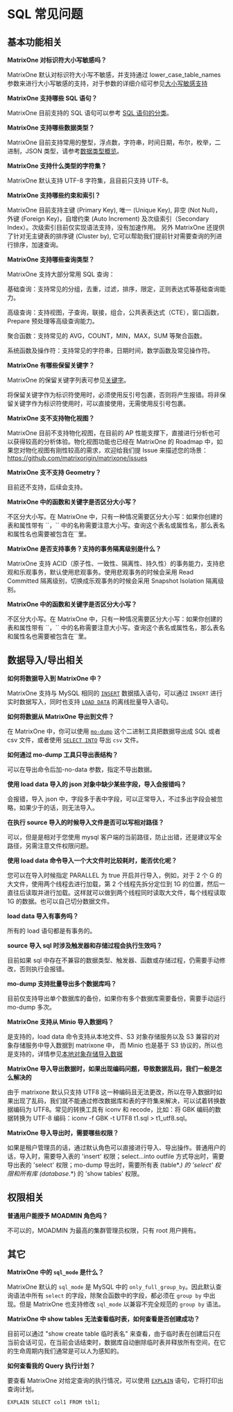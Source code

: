 # SQL 常见问题

## 基本功能相关

**MatrixOne 对标识符大小写敏感吗？**

MatrixOne 默认对标识符大小写不敏感，并支持通过 lower_case_table_names 参数来进行大小写敏感的支持，对于参数的详细介绍可参见[大小写敏感支持](../Reference/Variable/system-variables/lower_case_tables_name.md)

 **MatrixOne 支持哪些 SQL 语句？**

MatrixOne 目前支持的 SQL 语句可以参考 [SQL 语句的分类](../Reference/SQL-Reference/SQL-Type.md)。

**MatrixOne 支持哪些数据类型？**

MatrixOne 目前支持常用的整型，浮点数，字符串，时间日期，布尔，枚举，二进制，JSON 类型，请参考[数据类型概览](../Reference/Data-Types/data-types.md)。

**MatrixOne 支持什么类型的字符集？**

MatrixOne 默认支持 UTF-8 字符集，且目前只支持 UTF-8。

**MatrixOne 支持哪些约束和索引？**

MatrixOne 目前支持主键 (Primary Key), 唯一 (Unique Key), 非空 (Not Null)，外键 (Foreign Key)，自增约束 (Auto Increment) 及次级索引（Secondary Index）。次级索引目前仅实现语法支持，没有加速作用。
另外 MatrixOne 还提供了针对无主键表的排序键 (Cluster by), 它可以帮助我们提前针对需要查询的列进行排序，加速查询。

 **MatrixOne 支持哪些查询类型？**

MatrixOne 支持大部分常用 SQL 查询：

基础查询：支持常见的分组，去重，过滤，排序，限定，正则表达式等基础查询能力。

高级查询：支持视图，子查询，联接，组合，公共表表达式（CTE），窗口函数，Prepare 预处理等高级查询能力。

聚合函数：支持常见的 AVG，COUNT，MIN，MAX，SUM 等聚合函数。

系统函数及操作符：支持常见的字符串，日期时间，数学函数及常见操作符。

**MatrixOne 有哪些保留关键字？**

MatrixOne 的保留关键字列表可参见[关键字](../Reference/Language-Structure/keywords.md)。

将保留关键字作为标识符使用时，必须使用反引号包裹，否则将产生报错。将非保留关键字作为标识符使用时，可以直接使用，无需使用反引号包裹。

**MatrixOne 支不支持物化视图？**

MatrixOne 目前不支持物化视图，在目前的 AP 性能支撑下，直接进行分析也可以获得较高的分析体验。物化视图功能也已经在 MatrixOne 的 Roadmap 中，如果您对物化视图有刚性较高的需求，欢迎给我们提 Issue 来描述您的场景：<https://github.com/matrixorigin/matrixone/issues>

 **MatrixOne 支不支持 Geometry？**

目前还不支持，后续会支持。

**MatrixOne 中的函数和关键字是否区分大小写？**

不区分大小写。在 MatrixOne 中，只有一种情况需要区分大小写：如果你创建的表和属性带有 \`\`，\`\` 中的名称需要注意大小写。查询这个表名或属性名，那么表名和属性名也需要被包含在\`\`里。

**MatrixOne 是否支持事务？支持的事务隔离级别是什么？**

MatrixOne 支持 ACID（原子性、一致性、隔离性、持久性）的事务能力，支持悲观和乐观事务，默认使用悲观事务。使用悲观事务的时候会采用 Read Committed 隔离级别，切换成乐观事务的时候会采用 Snapshot Isolation 隔离级别。

**MatrixOne 中的函数和关键字是否区分大小写？**

不区分大小写。在 MatrixOne 中，只有一种情况需要区分大小写：如果你创建的表和属性带有 \`\`，\`\` 中的名称需要注意大小写。查询这个表名或属性名，那么表名和属性名也需要被包含在\`\`里。

## 数据导入/导出相关

**如何将数据导入到 MatrixOne 中？**

MatrixOne 支持与 MySQL 相同的 [`INSERT`](../Develop/import-data/insert-data.md) 数据插入语句，可以通过 `INSERT` 进行实时数据写入，同时也支持 [`LOAD DATA`](../Develop/import-data/bulk-load/bulk-load-overview.md) 的离线批量导入语句。

**如何将数据从 MatrixOne 导出到文件？**

在 MatrixOne 中，你可以使用 [`mo-dump`](../Develop/export-data/modump.md) 这个二进制工具把数据导出成 SQL 或者 csv 文件，或者使用 [`SELECT INTO`](../Develop/export-data/select-into-outfile.md) 导出 `csv` 文件。

 **如何通过 mo-dump 工具只导出表结构？**

可以在导出命令后加-no-data 参数，指定不导出数据。

**使用 load data 导入的 json 对象中缺少某些字段，导入会报错吗？**

会报错，导入 json 中，字段多于表中字段，可以正常导入，不过多出字段会被忽略，如果少于的话，则无法导入。

**在执行 source 导入的时候导入文件是否可以写相对路径？**

可以，但是是相对于您使用 mysql 客户端的当前路径，防止出错，还是建议写全路径，另需注意文件权限问题。

**使用 load data 命令导入一个大文件时比较耗时，能否优化呢？**

您可以在导入时候指定 PARALLEL 为 true 开启并行导入，例如，对于 2 个 G 的大文件，使用两个线程去进行加载，第 2 个线程先拆分定位到 1G 的位置，然后一直往后读取并进行加载。这样就可以做到两个线程同时读取大文件，每个线程读取 1G 的数据。也可以自己切分数据文件。

 **load data 导入有事务吗？**

所有的 load 语句都是有事务的。

**source 导入 sql 时涉及触发器和存储过程会执行生效吗？**

目前如果 sql 中存在不兼容的数据类型、触发器、函数或存储过程，仍需要手动修改，否则执行会报错。

**mo-dump 支持批量导出多个数据库吗？**

目前仅支持导出单个数据库的备份，如果你有多个数据库需要备份，需要手动运行 mo-dump 多次。

**MatrixOne 支持从 Minio 导入数据吗？**

是支持的，load data 命令支持从本地文件、S3 对象存储服务以及 S3 兼容的对象存储服务中导入数据到 matrixone 中，
而 Minio 也是基于 S3 协议的，所以也是支持的，详情参见[本地对象存储导入数据](https://docs.matrixorigin.cn/1.1.1/MatrixOne/Deploy/import-data-from-minio-to-mo/)

**MatrixOne 导入导出数据时，如果出现编码问题，导致数据乱码，我们一般是怎么解决的**

由于 matrixone 默认只支持 UTF8 这一种编码且无法更改，所以在导入数据时如果出现了乱码，我们就不能通过修改数据库和表的字符集来解决，可以试着转换数据编码为 UTF8。常见的转换工具有 iconv 和 recode，比如：将 GBK 编码的数据转换为 UTF-8 编码：iconv -f GBK -t UTF8 t1.sql > t1_utf8.sql。

**MatrixOne 导入导出时，需要哪些权限？**

如果是租户管理员的话，通过默认角色可以直接进行导入、导出操作。普通用户的话，导入时，需要导入表的 'insert' 权限；select...into outfile 方式导出时，需要导出表的 'select' 权限；mo-dump 导出时，需要所有表 (table*.*) 的 'select' 权限和所有库 (database*.*) 的 'show tables' 权限。

## 权限相关

**普通用户能授予 MOADMIN 角色吗？**

不可以的，MOADMIN 为最高的集群管理员权限，只有 root 用户拥有。

## 其它

**MatrixOne 中的 `sql_mode` 是什么？**

  MatrixOne 默认的 `sql_mode` 是 MySQL 中的 `only_full_group_by`。因此默认查询语法中所有 `select` 的字段，除聚合函数中的字段，都必须在 `group by` 中出现。但是 MatrixOne 也支持修改 `sql_mode` 以兼容不完全规范的 `group by` 语法。

**MatrixOne 中 show tables 无法查看临时表，如何查看是否创建成功？**

目前可以通过 "show create table 临时表名" 来查看，由于临时表在创建后只在当前会话可见，在当前会话结束时，数据库自动删除临时表并释放所有空间，在它的生命周期内我们通常是可以人为感知的。

**如何查看我的 Query 执行计划？**

  要查看 MatrixOne 对给定查询的执行情况，可以使用 [`EXPLAIN`](../Reference/SQL-Reference/Other/Explain/explain.md) 语句，它将打印出查询计划。

  ```
  EXPLAIN SELECT col1 FROM tbl1;
 ```
